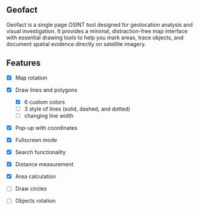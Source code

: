 Geofact
---

Geofact is a single page OSINT tool designed for geolocation analysis and visual investigation. It provides a minimal, distraction-free map interface with essential drawing tools to help you mark areas, trace objects, and document spatial evidence directly on satellite imagery.

## Features

- [x] Map rotation
- [x] Draw lines and polygons
    - [x] 6 custom colors
    - [ ] 3 style of lines (solid, dashed, and dotted)
    - [ ] changing line width
- [x] Pop-up with coordinates
- [x] Fullscreen mode
- [x] Search functionality
- [x] Distance measurement
- [x] Area calculation
- [ ] Draw circles
- [ ] Objects rotation

